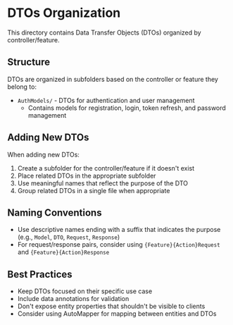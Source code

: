 # DTOs Organization

This directory contains Data Transfer Objects (DTOs) organized by controller/feature.

## Structure

DTOs are organized in subfolders based on the controller or feature they belong to:

- `AuthModels/` - DTOs for authentication and user management
  - Contains models for registration, login, token refresh, and password management

## Adding New DTOs

When adding new DTOs:

1. Create a subfolder for the controller/feature if it doesn't exist
2. Place related DTOs in the appropriate subfolder
3. Use meaningful names that reflect the purpose of the DTO
4. Group related DTOs in a single file when appropriate

## Naming Conventions

- Use descriptive names ending with a suffix that indicates the purpose (e.g., `Model`, `DTO`, `Request`, `Response`)
- For request/response pairs, consider using `{Feature}{Action}Request` and `{Feature}{Action}Response`

## Best Practices

- Keep DTOs focused on their specific use case
- Include data annotations for validation
- Don't expose entity properties that shouldn't be visible to clients
- Consider using AutoMapper for mapping between entities and DTOs